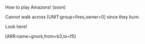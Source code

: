 How to play Amazons! (soon)

Cannot walk across [UNIT:group=fires,owner=0] since they burn.

Look here!

[ARR:name=gnork,from=b3,to=f5]
